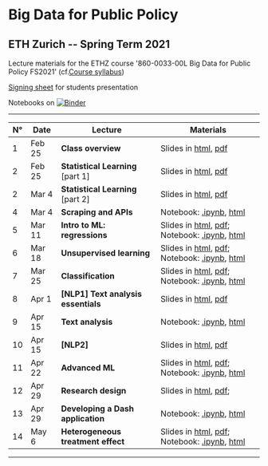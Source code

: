 # Big Data for Public Policy
## ETH Zurich -- Spring Term 2021

Lecture materials for the ETHZ course
'860-0033-00L Big Data for Public Policy FS2021' (cf.[Course syllabus](https://docs.google.com/document/d/1eviJuOoWUjoonxS1LvQJi1kMbmkNUulJtZ31542w100/edit?usp=sharing))

[Signing sheet](https://malkipp.github.io/big_data_policy_2021/students-presentations) for students presentation

Notebooks on [![Binder](https://mybinder.org/badge_logo.svg)](https://mybinder.org/v2/gh/MalkIPP/big_data_policy_2021/main)

--------------------

| N°| Date    | Lecture |Materials |
|---------|---------|---------|----------|
|1|Feb 25 |**Class overview** | Slides in [html](https://malkipp.github.io/big_data_policy_2021/slides/0_overview.html), [pdf]()|
|2|Feb 25 |**Statistical Learning** [part 1] | Slides in [html](https://malkipp.github.io/big_data_policy_2021/slides/1-statistical-learning-part1.html), [pdf]()|
|2|Mar 4 |**Statistical Learning** [part 2] | Slides in [html](https://malkipp.github.io/big_data_policy_2021/slides/1-statistical-learning-part2.html), [pdf]()|
|4|Mar 4 |**Scraping and APIs**  | Notebook: [.ipynb](), [html]()|
|5|Mar 11 |**Intro to ML: regressions**  | Slides in [html](), [pdf](); Notebook: [.ipynb](), [html]()|
|6|Mar 18 |**Unsupervised learning**  | Slides in [html](), [pdf](); Notebook: [.ipynb](), [html]()|
|7|Mar 25 |**Classification**  | Slides in [html](), [pdf](); Notebook: [.ipynb](), [html]()|
|8|Apr 1 |**[NLP1] Text analysis essentials**  | Slides in [html](), [pdf]()|
|9|Apr 15 |**Text analysis**  |  Notebook: [.ipynb](), [html]()|
|10|Apr 15 |**[NLP2]**  | Slides in [html](), [pdf]()|
|11|Apr 22 |**Advanced ML**  | Slides in [html](), [pdf](); Notebook: [.ipynb](), [html]()|
|12|Apr 29 |**Research design**  | Slides in [html](), [pdf](); |
|13|Apr 29 |**Developing a Dash application**  |  Notebook: [.ipynb](), [html]()|
|14|May 6 |**Heterogeneous treatment effect**  | Slides in [html](), [pdf](); Notebook: [.ipynb](), [html]()|

--------------------
